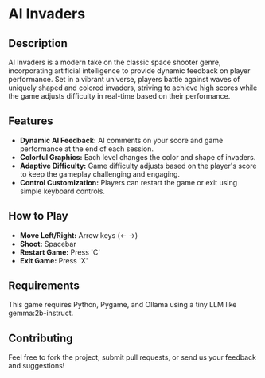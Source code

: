 # AI Invaders

## Description
AI Invaders is a modern take on the classic space shooter genre, incorporating artificial intelligence to provide dynamic feedback on player performance. Set in a vibrant universe, players battle against waves of uniquely shaped and colored invaders, striving to achieve high scores while the game adjusts difficulty in real-time based on their performance.

## Features
- **Dynamic AI Feedback:** AI comments on your score and game performance at the end of each session.
- **Colorful Graphics:** Each level changes the color and shape of invaders.
- **Adaptive Difficulty:** Game difficulty adjusts based on the player's score to keep the gameplay challenging and engaging.
- **Control Customization:** Players can restart the game or exit using simple keyboard controls.

## How to Play
- **Move Left/Right:** Arrow keys (← →)
- **Shoot:** Spacebar
- **Restart Game:** Press 'C'
- **Exit Game:** Press 'X'

## Requirements
This game requires Python, Pygame, and Ollama using a tiny LLM like gemma:2b-instruct.

## Contributing
Feel free to fork the project, submit pull requests, or send us your feedback and suggestions!


